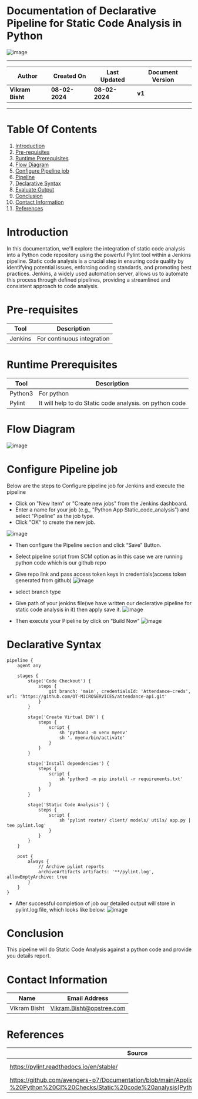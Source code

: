 # Documentation of Declarative Pipeline for Static Code Analysis in Python

![image](https://github.com/avengers-p7/Documentation/assets/79625874/5419d5c8-ee87-4c28-9894-af831e8aba84)


***

| **Author** | **Created On** | **Last Updated** | **Document Version** |
| ---------- | -------------- | ---------------- | -------------------- |
| **Vikram Bisht** | **08-02-2024** | **08-02-2024** | **v1** |

***
# Table Of Contents

1. [Introduction](#Introduction)
2. [Pre-requisites](#Pre-requisites)
3. [Runtime Prerequisites](#Runtime-Prerequisites)
4. [Flow Diagram](#Flow-diagram)
5. [Configure Pipeline job](#Configure-Pipeline-job)
6. [Pipeline](#Pipeline)
7. [Declarative Syntax](#Declarative-Syntax)
8. [Evaluate Output](#Evaluate-Output)
9. [Conclusion](#conclusion)
10. [Contact Information](#contact-information)
11. [References](#References)


# Introduction


In this documentation, we'll explore the integration of static code analysis into a Python code repository using the powerful Pylint tool within a Jenkins pipeline. Static code analysis is a crucial step in ensuring code quality by identifying potential issues, enforcing coding standards, and promoting best practices. Jenkins, a widely used automation server, allows us to automate this process through defined pipelines, providing a streamlined and consistent approach to code analysis.

# Pre-requisites

| **Tool**   | **Description**            | 
| ---------- | -------------------------  | 
| Jenkins    | For continuous integration | 


# Runtime Prerequisites

| **Tool**   | **Description**                                         | 
| ---------- | -------------------------                               | 
| Python3    | For python                                              | 
| Pylint     | It will help to do Static code analysis. on python code |


# Flow Diagram

![image](https://github.com/avengers-p7/Documentation/assets/79625874/5ee31526-7422-480b-ba8e-e829b7ccbd8d)

# Configure Pipeline job

Below are the steps to Configure pipeline job for Jenkins and execute the pipeline

* Click on "New Item" or "Create new jobs" from the Jenkins dashboard.
* Enter a name for your job (e.g., "Python App Static_code_analysis") and select "Pipeline" as the job type.
* Click "OK" to create the new job.

![image](https://github.com/avengers-p7/Documentation/assets/79625874/a9605734-9d40-40f1-bc6d-a820d17a6a0b)

* Then configure the Pipeline section and click “Save” Button.
* Select pipeline script from SCM option as in this case we are running python code which is our github repo
* Give repo link and pass access token keys in credentials(access token generated from github) 
![image](https://github.com/avengers-p7/Documentation/assets/79625874/ff0cd2d9-3cd4-4536-b9b7-813a7c0faf35)
* select branch type
* Give path of your jenkins file(we have written our declerative pipeline for static code analysis in it) then apply save it. 
![image](https://github.com/avengers-p7/Documentation/assets/79625874/df67155a-4670-482e-861d-559a3a98cf61)

* Then execute your Pipeline by click on “Build Now”
![image](https://github.com/avengers-p7/Documentation/assets/79625874/5b551159-568c-4617-931b-c5ce53a3e1f8)

# Declarative Syntax
```
pipeline {
    agent any

    stages {
        stage('Code Checkout') {
            steps {
                git branch: 'main', credentialsId: 'Attendance-creds', url: 'https://github.com/OT-MICROSERVICES/attendance-api.git'
            }
        }

        stage('Create Virtual ENV') {
            steps {
                script {
                    sh 'python3 -m venv myenv'
                    sh '. myenv/bin/activate'
                }
            }
        }

        stage('Install dependencies') {
            steps {
                script {
                    sh 'python3 -m pip install -r requirements.txt'
                }
            }
        }

        stage('Static Code Analysis') {
            steps {
                script {
                    sh 'pylint router/ client/ models/ utils/ app.py | tee pylint.log'
                }
            }
        }
    }

    post {
        always {
            // Archive pylint reports
            archiveArtifacts artifacts: '**/pylint.log', allowEmptyArchive: true
        }
    }
}
```
* After successful completion of job our detailed output will store in pylint.log file, which looks like below: 
![image](https://github.com/avengers-p7/Documentation/assets/79625874/1a0d2d3d-5117-4152-88a8-6b9ba1759913)

# Conclusion
This pipeline will do Static Code Analysis against a python code and provide you details report.

# Contact Information

|  Name                     |        	Email Address         |
| ------------              | --------------------------------|
| Vikram Bisht              |  Vikram.Bisht@opstree.com       |  

# References

|  Source                                                                                 |        Description      |
| ------------                                                                            | ----------------------- |
| https://pylint.readthedocs.io/en/stable/                                                | Pylint Documentation    |  
| https://github.com/avengers-p7/Documentation/blob/main/Application_CI/Design/04-%20Python%20CI%20Checks/Static%20code%20analysis(Python%20CI%20Checks).md                  | Refrence Documentation    |	
